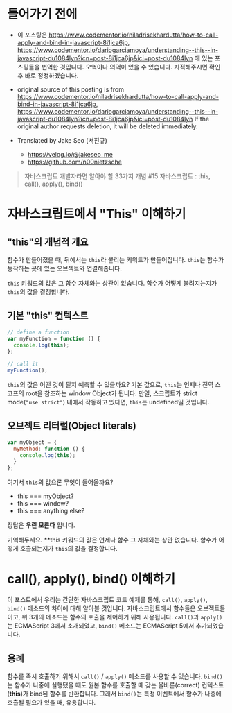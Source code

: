 # 들어가기 전에
- 이 포스팅은 https://www.codementor.io/niladrisekhardutta/how-to-call-apply-and-bind-in-javascript-8i1jca6jp, https://www.codementor.io/dariogarciamoya/understanding--this--in-javascript-du1084lyn?icn=post-8i1jca6jp&ici=post-du1084lyn 에 있는 포스팅들을 번역한 것입니다. 오역이나 의역이 있을 수 있습니다. 지적해주시면 확인 후 바로 정정하겠습니다.

- original source of this posting is from https://www.codementor.io/niladrisekhardutta/how-to-call-apply-and-bind-in-javascript-8i1jca6jp, https://www.codementor.io/dariogarciamoya/understanding--this--in-javascript-du1084lyn?icn=post-8i1jca6jp&ici=post-du1084lyn If the original author requests deletion, it will be deleted immediately.

- Translated by Jake Seo (서진규)

	- https://velog.io/@jakeseo_me
	- https://github.com/n00nietzsche

> 자바스크립트 개발자라면 알아야 할 33가지 개념 #15 자바스크립트 : this, call(), apply(), bind()

# 자바스크립트에서 "This" 이해하기

## "this"의 개념적 개요

함수가 만들어졌을 때, 뒤에서는 `this`라 불리는 키워드가 만들어집니다. `this`는 함수가 동작하는 곳에 있는 오브젝트와 연결해줍니다.

`this` 키워드의 값은 그 함수 자체와는 상관이 없습니다. 함수가 어떻게 불려지는지가 `this`의 값을 결정합니다.

## 기본 "this" 컨텍스트

```js
// define a function
var myFunction = function () {
  console.log(this);
};

// call it
myFunction();
```

`this`의 값은 어떤 것이 될지 예측할 수 있을까요? 기본 값으로, `this`는 언제나 전역 스코프의 root을 참조하는 window Object가 됩니다. 만일, 스크립트가 strict mode(`"use strict"`) 내에서 작동하고 있다면, `this`는 undefined일 것입니다.

## 오브젝트 리터럴(Object literals)

```js
var myObject = {
  myMethod: function () {
    console.log(this);
  }
};
```

여기서 `this`의 값으론 무엇이 들어올까요?

- this === myObject?
- this === window?
- this === anything else?

정답은 **우린 모른다** 입니다.

기억해두세요. **this 키워드의 값은 언제나 함수 그 자체와는 상관 없습니다. 함수가 어떻게 호출되는지가 `this`의 값을 결정합니다.

# call(), apply(), bind() 이해하기


이 포스트에서 우리는 간단한 자바스크립트 코드 예제를 통해, `call()`, `apply()`, `bind()` 메소드의 차이에 대해 알아볼 것입니다. 자바스크립트에서 함수들은 오브젝트들이고, 위 3개의 메소드는 함수의 호출을 제어하기 위해 사용됩니다. `call()`과 `apply()`는 ECMAScript 3에서 소개되었고, `bind()` 메소드는 ECMAScript 5에서 추가되었습니다.

## 용례

함수를 즉시 호출하기 위해서 `call()` / `apply()` 메소드를 사용할 수 있습니다. `bind()` 는 함수가 나중에 실행됐을 때도 원본 함수를 호출할 때 갖는 올바른(correct) 컨텍스트(**this**)가 bind된 함수를 반환합니다. 그래서 `bind()`는 특정 이벤트에서 함수가 나중에 호출될 필요가 있을 때, 유용합니다.

